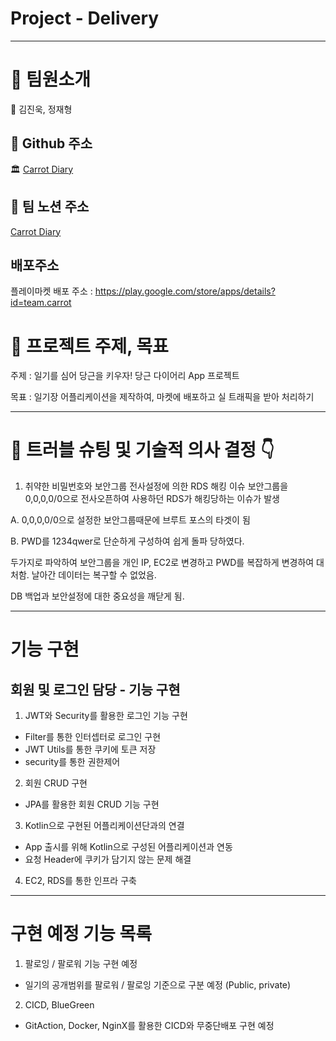 # Project - Delivery

---

# 👥 팀원소개

🤴 김진욱, 정재형


## 🥃 Github 주소

 🏛️ [Carrot Diary](https://github.com/2024-carrot-team/CarrotDiary_be)

## 🥃 팀 노션 주소

[Carrot Diary](https://naraspc.notion.site/Carrot-Diary-c82350f8b48148e9b761111c2074d28b?pvs=74
) 

## 배포주소
플레이마켓 배포 주소 : https://play.google.com/store/apps/details?id=team.carrot

# 🎯 프로젝트 주제, 목표

주제 : 일기를 심어 당근을 키우자! 당근 다이어리 App 프로젝트

목표 : 일기장 어플리케이션을 제작하여, 마켓에 배포하고 실 트래픽을 받아 처리하기

---

# 💫 트러블 슈팅 및 기술적 의사 결정 👇

1. 취약한 비밀번호와 보안그룹 전사설정에 의한 RDS 해킹 이슈
보안그룹을 0,0,0,0/0으로 전사오픈하여 사용하던 RDS가 해킹당하는 이슈가 발생

  A. 0,0,0,0/0으로 설정한 보안그룹때문에 브루트 포스의 타겟이 됨
  
  B. PWD를 1234qwer로 단순하게 구성하여 쉽게 돌파 당하였다.

두가지로 파악하여 보안그룹을 개인 IP, EC2로 변경하고 
PWD를 복잡하게 변경하여 대처함. 날아간 데이터는 복구할 수 없었음. 

DB 백업과 보안설정에 대한 중요성을 깨닫게 됨. 

---
# 기능 구현 

## 회원 및 로그인 담당 - 기능 구현

1) JWT와 Security를 활용한 로그인 기능 구현
- Filter를 통한 인터셉터로 로그인 구현
- JWT Utils를 통한 쿠키에 토큰 저장
- security를 통한 권한제어

2) 회원 CRUD 구현
- JPA를 활용한 회원 CRUD 기능 구현

3) Kotlin으로 구현된 어플리케이션단과의 연결
- App 출시를 위해 Kotlin으로 구성된 어플리케이션과 연동
- 요청 Header에 쿠키가 담기지 않는 문제 해결

4) EC2, RDS를 통한 인프라 구축

   
---
# 구현 예정 기능 목록
1. 팔로잉 / 팔로워 기능 구현 예정
- 일기의 공개범위를 팔로워 / 팔로잉 기준으로 구분 예정 (Public, private)
2. CICD, BlueGreen
- GitAction, Docker, NginX를 활용한 CICD와 무중단배포 구현 예정
